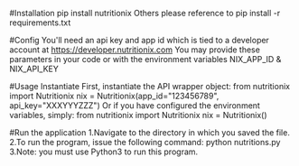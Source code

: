 #Installation
pip install nutritionix
Others please reference to pip install -r requirements.txt

#Config
You'll need an api key and app id which is tied to a developer account at https://developer.nutritionix.com
You may provide these parameters in your code or with the environment variables NIX_APP_ID & NIX_API_KEY

#Usage
Instantiate
First, instantiate the API wrapper object:
from nutritionix import Nutritionix
nix = Nutritionix(app_id="123456789", api_key="XXXYYYZZZ")
Or if you have configured the environment variables, simply:
from nutritionix import Nutritionix
nix = Nutritionix()

#Run the application
1.Navigate to the directory in which you saved the file.
2.To run the program, issue the following command: python nutritions.py
3.Note: you must use Python3 to run this program.
